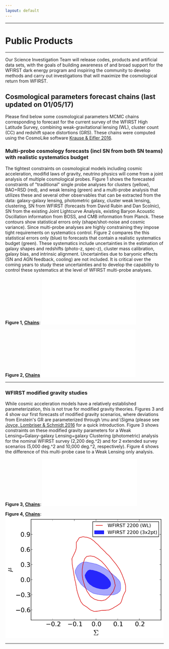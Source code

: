 ```yaml
---
layout: default
---
```


***

# Public Products

***

Our Science Investigation Team will release codes, products and artificial data sets, with the goals of building awareness of and broad support for the WFIRST dark energy program and inspiring the community to develop methods and carry out investigations that will maximize the cosmological return from WFIRST.

## Cosmological parameters forecast chains (last updated on 01/05/17)

Please find below some cosmological parameters MCMC chains corresponding to forecast for the current survey of the WFIRST High Latitude Survey, combining weak-gravitational lensing (WL), cluster count (CC) and redshift space distortions (GRS). These chains were computed using the CosmoLike software [Krause & Eifler 2016](https://arxiv.org/abs/1601.05779).

### Multi-probe cosmology forecasts (incl SN from both SN teams) with realistic systematics budget

The tightest constraints on cosmological models including cosmic acceleration, modifid laws of gravity, neutrino physics will come from a joint analysis of multiple cosmological probes. Figure 1 shows the forecasted constraints of "traditional" single probe analyses for clusters (yellow), BAO+RSD (red), and weak lensing (green) and a multi-probe analysis that utilizes these and several other observables that can be extracted from the data: galaxy-galaxy lensing, photometric galaxy, cluster weak lensing, clustering, SN from WFIRST (forecasts from David Rubin and Dan Scolnic), SN from the existing Joint Lightcurve Analysis, existing Baryon Acoustic Oscillation information from BOSS, and CMB information from Planck. These contours show statistical errors only (shape/shot-noise and cosmic variance). Since multi-probe analyses are highly constraining they impose tight requirements on systematics control. Figure 2 compares the this statistical errors only (blue) to forecasts that contain a realistic systematics budget (green). These systematics include uncertainties in the estimation of galaxy shapes and redshifts (photo-z, spec-z), cluster mass calibration, galaxy bias, and intrinsic alignment. Uncertainties due to baryonic effects (SN and AGN feedback, cooling) are not included. It is critical over the coming years to study these uncertainties and to develop the capability to control these systematics at the level of WFIRST multi-probe analyses.

**Figure 1, [Chains](https://www.dropbox.com/sh/3apd0js4ncnwkcj/AADIQY3f73DG84FqVGZVWx_Ga/chains_Fig1_WFIRST_ini_vs_multi_pdf?dl=0)**:
![Figure 1:](/images/WFIRST_ini_vs_multi.pdf)

**Figure 2, [Chains](https://www.dropbox.com/sh/3apd0js4ncnwkcj/AAD_aeLCVlCRoh1gPz2453DNa/chains_Fig2_WFIRST_multi_probe_pdf?dl=0)**
![Figure 2:](/images/WFIRST_multi_probe.pdf)

***

### WFIRST modified gravity studies

While cosmic acceleration models have a relatively established parameterization, this is not true for modified gravity theories. Figures 3 and 4 show our first forecasts of modified gravity scenarios, where deviations from Einstein's GR are parameterized through \mu and \Sigma (please see [Joyce, Lombriser & Schmidt 2016](https://arxiv.org/abs/1601.06133) for a quick introduction. Figure 3 shows constraints on these modified gravity parameters for a Weak Lensing+Galaxy-galaxy Lensing+galaxy Clustering (photometric) analysis for the nominal WFIRST survey (2,200 deg.^2) and for 2 extended survey scenarios (5,000 deg.^2 and 10,000 deg.^2, respectively). Figure 4 shows the difference of this multi-probe case to a Weak Lensing only analysis.

**Figure 3, [Chains](https://www.dropbox.com/sh/3apd0js4ncnwkcj/AADW64Oo_ksSMsJBYw5Zip0Ia/chains_Fig3_WFIRST_extended_MG_pdf?dl=0)**:
![Figure 3:](/images/WFIRST_extended_MG.pdf)

**Figure 4, [Chains](https://www.dropbox.com/sh/3apd0js4ncnwkcj/AACRxHbP57_RcRkjg12oAAaYa/chains_Fig4_WFIRST_shear_vs_MP_pdf?dl=0)**:
![Figure 4:](/images/WFIRST_shear_vs_MP.png)

***



